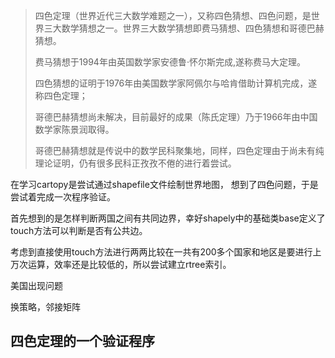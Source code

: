 > 四色定理（世界近代三大数学难题之一），又称四色猜想、四色问题，是世界三大数学猜想之一。世界三大数学猜想即费马猜想、四色猜想和哥德巴赫猜想。
>
> 费马猜想于1994年由英国数学家安德鲁·怀尔斯完成,遂称费马大定理。
>
> 四色猜想的证明于1976年由美国数学家阿佩尔与哈肯借助计算机完成，遂称四色定理；
>
> 哥德巴赫猜想尚未解决，目前最好的成果（陈氏定理）乃于1966年由中国数学家陈景润取得。
>
> 哥德巴赫猜想就是传说中的数学民科聚集地，同样，四色定理由于尚未有纯理论证明，仍有很多民科正孜孜不倦的进行着尝试。



在学习cartopy是尝试通过shapefile文件绘制世界地图， 想到了四色问题，于是尝试着完成一次程序验证。

首先想到的是怎样判断两国之间有共同边界，幸好shapely中的基础类base定义了touch方法可以判断是否有公共边。

考虑到直接使用touch方法进行两两比较在一共有200多个国家和地区是要进行上万次运算，效率还是比较低的，所以尝试建立rtree索引。

美国出现问题

换策略，邻接矩阵

## 四色定理的一个验证程序
